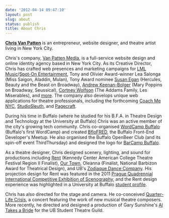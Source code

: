 ```yaml
---
date: '2012-04-14 09:47:10'
layout: post
slug: about
status: publish
title: About Chris
---
```


**[Chris Van Patten](http://www.chrisvanpatten.com/)** is an entrepreneur, website designer, and theatre artist living in New York City.

Chris's company, [Van Patten Media](http://www.vanpattenmedia.com/), is a full-service website design and online identity agency based in New York City. As its Creative Director, Chris has crafted web presences and marketing campaigns for [LML Music](http://www.lmlmusic.com/)/[Spot-On Entertainment](http://www.spot-onentertainment.com/), Tony and Olivier Award-winner Lea Salonga (Miss Saigon, Aladdin, Mulan), Tony Award nominee [Susan Egan](http://www.susanegan.net/) (Hercules, Beauty and the Beast on Broadway), [Andrew Keenan-Bolger](http://www.andrewkeenanbolger.com/) (Mary Poppins on Broadway, Seussical), [Cortney Wolfson](http://www.cortneywolfson.com/) (The Addams Family, Les Miserables), and [more](http://www.vanpattenmedia.com/portfolio/). The company also develops unique web applications for theatre professionals, including the forthcoming [Coach Me NYC](http://www.coachmenyc.com/), [StudioSleuth](http://studiosleuth.com/), and [Pagecraft](http://pagecraftapp.com/).

During his time in Buffalo (where he studied for his B.F.A. in Theatre Design and Technology at the University at Buffalo) Chris was an active member of the city's growing tech community. Chris co-organised [WordCamp Buffalo](http://2012.buffalo.wordcamp.org/) (Buffalo's first WordCamp) and created [BfloFRED](http://bflofred.com/), the Buffalo Front-End Developer's Meetup. He also organised the Buffalo OpenBeer Club (and its spin-off event ThirdThursday) and designed the logo for [BarCamp Buffalo](http://barcampbuffalo.org/).

As a theatre designer, Chris designed scenery, lighting, and sound for productions including [Rent](http://chrisvanpatten.com/portfolio/theatre/rent/) (Kennedy Center American College Theatre Festival Region II Finalist), [Our Town](http://chrisvanpatten.com/portfolio/theatre/ourtown/), Oleanna (Finalist, National Barbizon Award for Theatrical Design), and UB's [Zodiaque Dance Company](http://chrisvanpatten.com/portfolio/theatre/zodiaquespring2010/). His projection design for Rent was featured in the 2011 [Prague Quadrennial International Competitive Exhibition of Scenography](http://www.pq.cz/en/international-competitive-exhibition.html), and the Rent design experience was highlighted in a University at Buffalo [student profile](http://admissions.buffalo.edu/changeit/chris_van_patten.php).

Chris has also directed for the stage and camera. He co-conceived [Quarter-Life Crisis](http://www.youtube.com/watch?v=YlyJoHDy5Lk), a concert featuring the work of new musical theatre composers. More recently, he directed and designed a production of Gary Sunshine's [Al Takes a Bride](http://chrisvanpatten.com/altakesabride/) for the UB Student Theatre Guild.
